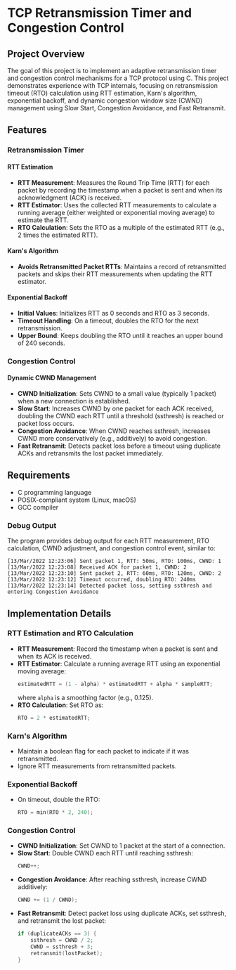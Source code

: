 # TCP Retransmission Timer and Congestion Control

## Project Overview

The goal of this project is to implement an adaptive retransmission timer and congestion control mechanisms for a TCP protocol using C. This project demonstrates experience with TCP internals, focusing on retransmission timeout (RTO) calculation using RTT estimation, Karn's algorithm, exponential backoff, and dynamic congestion window size (CWND) management using Slow Start, Congestion Avoidance, and Fast Retransmit.

## Features

### Retransmission Timer

#### RTT Estimation
- **RTT Measurement**: Measures the Round Trip Time (RTT) for each packet by recording the timestamp when a packet is sent and when its acknowledgment (ACK) is received.
- **RTT Estimator**: Uses the collected RTT measurements to calculate a running average (either weighted or exponential moving average) to estimate the RTT.
- **RTO Calculation**: Sets the RTO as a multiple of the estimated RTT (e.g., 2 times the estimated RTT).

#### Karn's Algorithm
- **Avoids Retransmitted Packet RTTs**: Maintains a record of retransmitted packets and skips their RTT measurements when updating the RTT estimator.

#### Exponential Backoff
- **Initial Values**: Initializes RTT as 0 seconds and RTO as 3 seconds.
- **Timeout Handling**: On a timeout, doubles the RTO for the next retransmission.
- **Upper Bound**: Keeps doubling the RTO until it reaches an upper bound of 240 seconds.

### Congestion Control

#### Dynamic CWND Management
- **CWND Initialization**: Sets CWND to a small value (typically 1 packet) when a new connection is established.
- **Slow Start**: Increases CWND by one packet for each ACK received, doubling the CWND each RTT until a threshold (ssthresh) is reached or packet loss occurs.
- **Congestion Avoidance**: When CWND reaches ssthresh, increases CWND more conservatively (e.g., additively) to avoid congestion.
- **Fast Retransmit**: Detects packet loss before a timeout using duplicate ACKs and retransmits the lost packet immediately.

## Requirements

- C programming language
- POSIX-compliant system (Linux, macOS)
- GCC compiler

### Debug Output

The program provides debug output for each RTT measurement, RTO calculation, CWND adjustment, and congestion control event, similar to:
```
[13/Mar/2022 12:23:06] Sent packet 1, RTT: 50ms, RTO: 100ms, CWND: 1
[13/Mar/2022 12:23:08] Received ACK for packet 1, CWND: 2
[13/Mar/2022 12:23:10] Sent packet 2, RTT: 60ms, RTO: 120ms, CWND: 2
[13/Mar/2022 12:23:12] Timeout occurred, doubling RTO: 240ms
[13/Mar/2022 12:23:14] Detected packet loss, setting ssthresh and entering Congestion Avoidance
```

## Implementation Details

### RTT Estimation and RTO Calculation

- **RTT Measurement**: Record the timestamp when a packet is sent and when its ACK is received.
- **RTT Estimator**: Calculate a running average RTT using an exponential moving average:
  ```c
  estimatedRTT = (1 - alpha) * estimatedRTT + alpha * sampleRTT;
  ```
  where `alpha` is a smoothing factor (e.g., 0.125).
- **RTO Calculation**: Set RTO as:
  ```c
  RTO = 2 * estimatedRTT;
  ```

### Karn's Algorithm

- Maintain a boolean flag for each packet to indicate if it was retransmitted.
- Ignore RTT measurements from retransmitted packets.

### Exponential Backoff

- On timeout, double the RTO:
  ```c
  RTO = min(RTO * 2, 240);
  ```

### Congestion Control

- **CWND Initialization**: Set CWND to 1 packet at the start of a connection.
- **Slow Start**: Double CWND each RTT until reaching ssthresh:
  ```c
  CWND++;
  ```
- **Congestion Avoidance**: After reaching ssthresh, increase CWND additively:
  ```c
  CWND += (1 / CWND);
  ```
- **Fast Retransmit**: Detect packet loss using duplicate ACKs, set ssthresh, and retransmit the lost packet:
  ```c
  if (duplicateACKs == 3) {
      ssthresh = CWND / 2;
      CWND = ssthresh + 3;
      retransmit(lostPacket);
  }
  ```
